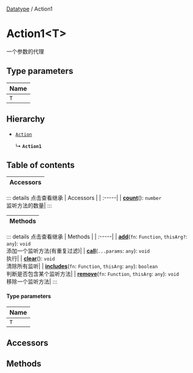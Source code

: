 [Datatype](../groups/Datatype.Datatype.md) / Action1

# Action1<T\> <Badge type="tip" text="Class" /> <Score text="Action1<T\>" />

一个参数的代理

## Type parameters

| Name |
| :------ |
| `T` |

## Hierarchy

- [`Action`](Type.Action.md)

  ↳ **`Action1`**

## Table of contents

| Accessors |
| :-----|


::: details 点击查看继承
| Accessors |
| :-----|
| **[count](Type.Action.md#count)**(): `number` <br> 监听方法的数量|
:::


| Methods |
| :-----|


::: details 点击查看继承
| Methods |
| :-----|
| **[add](Type.Action.md#add)**(`fn`: `Function`, `thisArg?`: `any`): `void` <br> 添加一个监听方法(有重复过滤)|
| **[call](Type.Action.md#call)**(`...params`: `any`): `void` <br> 执行|
| **[clear](Type.Action.md#clear)**(): `void` <br> 清除所有监听|
| **[includes](Type.Action.md#includes)**(`fn`: `Function`, `thisArg`: `any`): `boolean` <br> 判断是否包含某个监听方法|
| **[remove](Type.Action.md#remove)**(`fn`: `Function`, `thisArg`: `any`): `void` <br> 移除一个监听方法|
:::


#### Type parameters

| Name |
| :------ |
| `T` |

## Accessors

## Methods